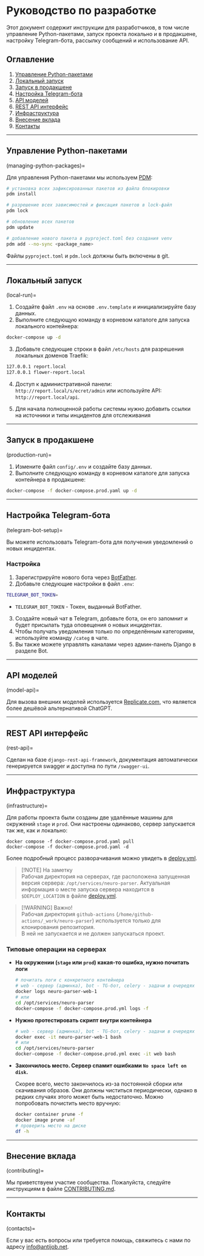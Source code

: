 
# Руководство по разработке

Этот документ содержит инструкции для разработчиков, в том числе управление Python-пакетами, запуск проекта локально и в продакшене, настройку Telegram-бота, рассылку сообщений и использование API.

## Оглавление
1. [Управление Python-пакетами](#managing-python-packages)
2. [Локальный запуск](#local-run)
3. [Запуск в продакшене](#production-run)
4. [Настройка Telegram-бота](#telegram-bot-setup)
5. [API моделей](#model-api)
6. [REST API интерфейс](#rest-api)
7. [Инфраструктура](#infrastructure)
8. [Внесение вклада](#contributing)
9. [Контакты](#contacts)

---

## Управление Python-пакетами

(managing-python-packages)=

Для управления Python-пакетами мы используем [PDM](https://pdm-project.org/):

```bash
# установка всех зафиксированных пакетов из файла блокировки
pdm install

# разрешение всех зависимостей и фиксация пакетов в lock-файл
pdm lock

# обновление всех пакетов
pdm update

# добавление нового пакета в pyproject.toml без создания venv
pdm add --no-sync <package_name>
```

Файлы `pyproject.toml` и `pdm.lock` должны быть включены в git.

---

## Локальный запуск

(local-run)=

1. Создайте файл `.env` на основе `.env.template` и инициализируйте базу данных.
2. Выполните следующую команду в корневом каталоге для запуска локального контейнера:

```bash
docker-compose up -d
```

3. Добавьте следующие строки в файл `/etc/hosts` для разрешения локальных доменов Traefik:

```bash
127.0.0.1 report.local
127.0.0.1 flower-report.local
```

4. Доступ к административной панели: `http://report.local/s/ecret/admin` или используйте API: `http://report.local/api`.

5. Для начала полноценной работы системы нужно добавить ссылки на источники и типы инцидентов для отслеживания

---

## Запуск в продакшене

(production-run)=

1. Измените файл `config/.env` и создайте базу данных.
2. Выполните следующую команду в корневом каталоге для запуска контейнера в продакшене:

```bash
docker-compose -f docker-compose.prod.yaml up -d
```

---

## Настройка Telegram-бота

(telegram-bot-setup)=

Вы можете использовать Telegram-бота для получения уведомлений о новых инцидентах.

### Настройка

1. Зарегистрируйте нового бота через [BotFather](https://t.me/BotFather).
2. Добавьте следующие настройки в файл `.env`:

```bash
TELEGRAM_BOT_TOKEN=
```

- `TELEGRAM_BOT_TOKEN` - Токен, выданный BotFather.

3. Создайте новый чат в Telegram, добавьте бота, он его запомнит и будет присылать туда оповещения о новых инцидентах.
4. Чтобы получать уведомления только по определённым категориям, используйте команду `/categ` в чате.
5. Вы также можете управлять каналами через админ-панель Django в разделе Bot.

---

## API моделей

(model-api)=

Для вызова внешних моделей используется [Replicate.com](https://replicate.com/), что является более дешёвой альтернативой ChatGPT.

---

## REST API интерфейс

(rest-api)=

Сделан на базе `django-rest-api-framework`, документация автоматически генерируется swagger и доступна по пути `/swagger-ui`.

---

## Инфраструктура

(infrastructure)=

Для работы проекта были созданы две удалённые машины для окружений `stage` и `prod`. 
Они настроены одинаково, сервер запускается так же, как и локально:

```
docker compose -f docker-compose.prod.yaml pull
docker-compose -f docker-compose.prod.yaml -d
```

Более подробный процесс разворачивания можно увидеть в [deploy.yml](.github/workflows/deploy.yml).

> [!NOTE] На заметку  
> Рабочая директория на серверах, где расположена запущенная версия сервера: `/opt/services/neuro-parser`. 
> Актуальная информация о месте запуска сервера находится в `$DEPLOY_LOCATION` в файле [deploy.yml](.github/workflows/deploy.yml).

> [!WARNING] Важно!  
> Рабочая директория `github-actions` (`/home/github-actions/_work/neuro-parser`) используется только для клонирования репозитория.  
> В ней не запускается и не должен запускаться проект.

### Типовые операции на серверах

- **На окружении (`stage` или `prod`) какая-то ошибка, нужно почитать логи**
  
  ```bash
  # почитать логи с конкретного контейнера
  # web - сервер (админка), bot - TG-бот, celery - задачи в очередях
  docker logs neuro-parser-web-1
  # или
  cd /opt/services/neuro-parser
  docker-compose -f docker-compose.prod.yml logs -f
  ```

- **Нужно протестировать скрипт внутри контейнера**
  
  ```bash
  # web - сервер (админка), bot - TG-бот, celery - задачи в очередях
  docker exec -it neuro-parser-web-1 bash
  # или
  cd /opt/services/neuro-parser
  docker-compose -f docker-compose.prod.yml exec -it web bash
  ```

- **Закончилось место. Сервер спамит ошибками `No space left on disk`.**

  Скорее всего, место закончилось из-за постоянной сборки или скачивания образов. Они должны чиститься периодически, однако в редких случаях этого может быть недостаточно. Можно попробовать почистить место вручную:

  ```bash
  docker container prune -f
  docker image prune -af
  # проверить место на диске
  df -h
  ```

---

## Внесение вклада

(contributing)=

Мы приветствуем участие сообщества. Пожалуйста, следуйте инструкциям в файле [CONTRIBUTING.md](https://github.com/antijob/neuro-parser/blob/main/CONTRIBUTING.md).

---

## Контакты

(contacts)=

Если у вас есть вопросы или требуется помощь, свяжитесь с нами по адресу info@antijob.net.
